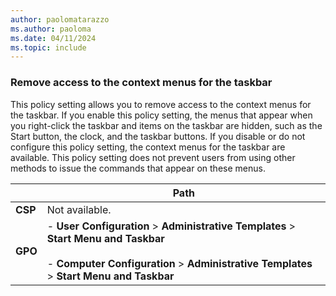 ```yaml
---
author: paolomatarazzo
ms.author: paoloma
ms.date: 04/11/2024
ms.topic: include
---
```


### Remove access to the context menus for the taskbar

This policy setting allows you to remove access to the context menus for the taskbar. If you enable this policy setting, the menus that appear when you right-click the taskbar and items on the taskbar are hidden, such as the Start button, the clock, and the taskbar buttons. If you disable or do not configure this policy setting, the context menus for the taskbar are available. This policy setting does not prevent users from using other methods to issue the commands that appear on these menus.

|  | Path |
|--|--|
| **CSP** | Not available. |
| **GPO** | - **User Configuration** > **Administrative Templates** > **Start Menu and Taskbar**<br><br>- **Computer Configuration** > **Administrative Templates** > **Start Menu and Taskbar** |
